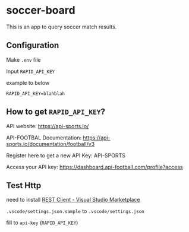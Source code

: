 # soccer-board
This is an app to query soccer match results.


## Configuration
Make `.env` file

Input `RAPID_API_KEY`

example to below

```
RAPID_API_KEY=blahblah
```

## How to get `RAPID_API_KEY`?

API website: https://api-sports.io/

API-FOOTBAL Documentation: https://api-sports.io/documentation/football/v3

Register here to get a new API Key: API-SPORTS

Access your API key: https://dashboard.api-football.com/profile?access


## Test Http

need to install [REST Client - Visual Studio Marketplace](https://marketplace.visualstudio.com/items?itemName=humao.rest-client)

`.vscode/settings.json.sample` to `.vscode/settings.json`

fill to `api-key` (`RAPID_API_KEY`)